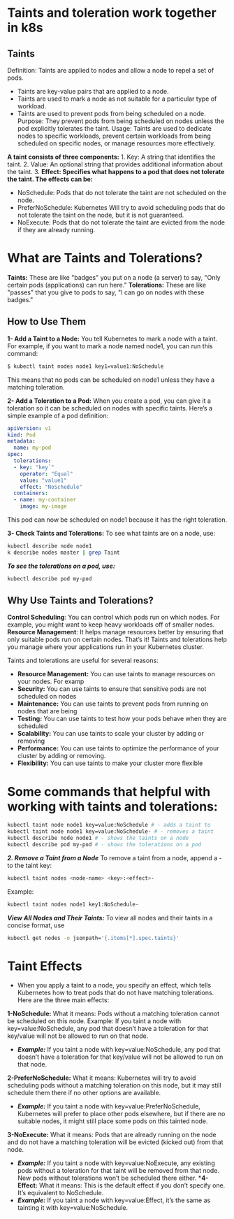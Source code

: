# Taints and toleration work together  in k8s 

## Taints 
Definition: Taints are applied to nodes and allow a node to repel a set of pods.
- Taints are key-value pairs that are applied to a node.
- Taints are used to mark a node as not suitable for a particular type of workload.
- Taints are used to prevent pods from being scheduled on a node.
Purpose: They prevent pods from being scheduled on nodes unless the pod explicitly tolerates the taint.
Usage: Taints are used to dedicate nodes to specific workloads, prevent certain workloads from being scheduled on specific nodes, or manage resources more effectively.

**A taint consists of three components:**
1.
     Key: A string that identifies the taint.
2.
     Value: An optional string that provides additional information about the taint.
3.
**Effect: Specifies what happens to a pod that does not tolerate the taint. The effects can be:**
- NoSchedule: Pods that do not tolerate the taint are not scheduled on the node.
- PreferNoSchedule: Kubernetes Will try to avoid scheduling pods that do not tolerate the taint on the node, but it is not guaranteed.
- NoExecute: Pods that do not tolerate the taint are evicted from the node if they are already running.

# What are Taints and Tolerations?
**Taints:** These are like "badges" you put on a node (a server) to say, "Only certain pods (applications) can run here."
**Tolerations:** These are like "passes" that you give to pods to say, "I can go on nodes with these badges."


## How to Use Them
**1- Add a Taint to a Node:**
You tell Kubernetes to mark a node with a taint. For example, if you want to mark a node named node1, you can run this command:
```bash
$ kubectl taint nodes node1 key1=value1:NoSchedule
```
This means that no pods can be scheduled on node1 unless they have a matching toleration.

**2- Add a Toleration to a Pod:**
When you create a pod, you can give it a toleration so it can be scheduled on nodes with specific taints. Here’s a simple example of a pod definition:
```yaml
apiVersion: v1
kind: Pod
metadata:
  name: my-pod
spec:
  tolerations:
  - key: "key`"
    operator: "Equal"
    value: "value1"
    effect: "NoSchedule"
  containers:
  - name: my-container
    image: my-image
```
This pod can now be scheduled on node1 because it has the right toleration.

**3- Check Taints and Tolerations:** 
To see what taints are on a node, use:
```bash
kubectl describe node node1
k describe nodes master | grep Taint
```
***To see the tolerations on a pod, use:***
```bash
kubectl describe pod my-pod
```

## Why Use Taints and Tolerations?

**Control Scheduling**: You can control which pods run on which nodes. 
For example, you might want to keep heavy workloads off of smaller nodes.
**Resource Management**: It helps manage resources better by ensuring that only suitable pods run on certain nodes.
That’s it! Taints and tolerations help you manage where your applications run in your Kubernetes cluster.

Taints and tolerations are useful for several reasons:
- **Resource Management:** You can use taints to manage resources on your nodes. For examp
- **Security:** You can use taints to ensure that sensitive pods are not scheduled on nodes
- **Maintenance:** You can use taints to prevent pods from running on nodes that are being
- **Testing:** You can use taints to test how your pods behave when they are scheduled
- **Scalability:** You can use taints to scale your cluster by adding or removing
- **Performance:** You can use taints to optimize the performance of your cluster by adding or removing.
- **Flexibility:** You can use taints to make your cluster more flexible 

# Some commands that helpful with working with taints and tolerations:
```bash
kubectl taint node node1 key=value:NoSchedule # - adds a taint to
kubectl taint node node1 key=value:NoSchedule- # - removes a taint
kubectl describe node node1 # - shows the taints on a node
kubectl describe pod my-pod # - shows the tolerations on a pod
```

***2. Remove a Taint from a Node***
To remove a taint from a node, append a - to the taint key:
```bash
kubectl taint nodes <node-name> <key>:<effect>-
```
Example:
```bash
kubectl taint nodes node1 key1:NoSchedule-
```
***View All Nodes and Their Taints:***
To view all nodes and their taints in a concise format, use
```bash
kubectl get nodes -o jsonpath='{.items[*].spec.taints}'
```

# Taint Effects
- When you apply a taint to a node, you specify an effect, which tells Kubernetes how to treat pods that do not have matching tolerations. Here are the three main effects:

**1-NoSchedule:**
What it means: Pods without a matching toleration cannot be scheduled on this node.
Example: If you taint a node with key=value:NoSchedule, any pod that doesn’t have a toleration for that key/value will not be allowed to run on that node.
- ***Example:***
 If you taint a node with key=value:NoSchedule, any pod that doesn’t have a toleration for that key/value will not be allowed to run on that node.

**2-PreferNoSchedule:**
What it means: Kubernetes will try to avoid scheduling pods without a matching toleration on this node, but it may still schedule them there if no other options are available.
- ***Example:***
 If you taint a node with key=value:PreferNoSchedule, Kubernetes will prefer to place other pods elsewhere, but if there are no suitable nodes, it might still place some pods on this tainted node.

**3-NoExecute:**
What it means: Pods that are already running on the node and do not have a matching toleration will be evicted (kicked out) from that node.
- ***Example:***
 If you taint a node with key=value:NoExecute, any existing pods without a toleration for that taint will be removed from that node. New pods without tolerations won’t be scheduled there either. 
***4-Effect:**
 What it means: This is the default effect if you don’t specify one. It’s equivalent to NoSchedule.
- ***Example:***
 If you taint a node with key=value:Effect, it’s the same as tainting it with key=value:NoSchedule.

